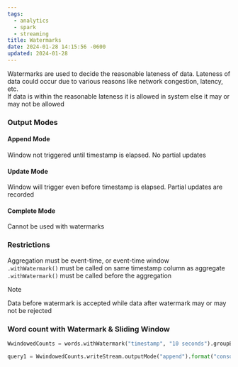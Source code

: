 ```yaml
---
tags:
  - analytics
  - spark
  - streaming
title: Watermarks
date: 2024-01-28 14:15:56 -0600
updated: 2024-01-28
---
```


Watermarks are used to decide the reasonable lateness of data. Lateness of data could occur due to various reasons like network congestion, latency, etc.  
If data is within the reasonable lateness it is allowed in system else it may or may not be allowed

### Output Modes

#### Append Mode
Window not triggered until timestamp is elapsed. No partial updates

#### Update Mode
Window will trigger even before timestamp is elapsed. Partial updates are recorded

#### Complete Mode  
Cannot be used with watermarks

### Restrictions

Aggregation must be event-time, or event-time window  
`.withWatermark()` must be called on same timestamp column as aggregate  
`.withWatermark()` must be called before the aggregation

 > [!NOTE]
 > Data before watermark is accepted while data after watermark may or may not be rejected

### Word count with Watermark & Sliding Window

````python
WwindowedCounts = words.withWatermark("timestamp", "10 seconds").groupBy(window("timestamp", "10 seconds", "5 seconds"), "word").count()

query1 = WwindowedCounts.writeStream.outputMode("append").format("console").option("numRows", 40).option("truncate", "false").start()
````
